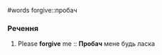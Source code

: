 #words
forgive::пробач
<!--SR:!2022-11-06,3,250-->
### Речення
1. Please **forgive** me :: **Пробач** мене будь ласка
<!--SR:!2022-11-22,14,270-->
